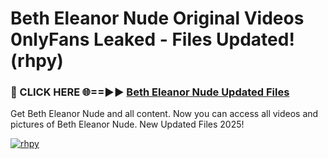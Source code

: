 # Beth Eleanor Nude Original Videos 0nlyFans Leaked - Files Updated! (rhpy)

<h3>🔴 CLICK HERE 🌐==►► <a href="https://tinyurl.com/52m3yx9h" rel="nofollow">Beth Eleanor Nude Updated Files</a></h3>

Get Beth Eleanor Nude and all content. Now you can access all videos and pictures of Beth Eleanor Nude. New Updated Files 2025!

[![rhpy](https://i.imgur.com/TnHtlc8.gif)](https://tinyurl.com/52m3yx9h)
